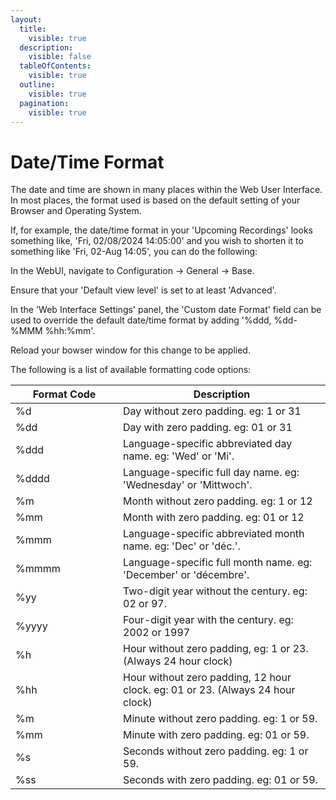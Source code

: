 ```yaml
---
layout:
  title:
    visible: true
  description:
    visible: false
  tableOfContents:
    visible: true
  outline:
    visible: true
  pagination:
    visible: true
---
```


# Date/Time Format

The date and time are shown in many places within the Web User Interface.  In most places, the format used is based on the default setting of your Browser and Operating System.

If, for example, the date/time format in your 'Upcoming Recordings' looks something like, 'Fri, 02/08/2024 14:05:00' and you wish to shorten it to something like 'Fri, 02-Aug 14:05', you can do the following:

In the WebUI, navigate to Configuration -> General -> Base.

Ensure that your 'Default view level' is set to at least 'Advanced'.

In the 'Web Interface Settings' panel, the 'Custom date Format' field can be used to override the default date/time format by adding '%ddd, %dd-%MMM %hh:%mm'.

Reload your bowser window for this change to be applied.

The following is a list of available formatting code options:

<table><thead><tr><th width="156">Format Code</th><th>Description</th></tr></thead><tbody><tr><td>%d</td><td>Day without zero padding. eg: 1 or 31</td></tr><tr><td>%dd</td><td>Day with zero padding. eg: 01 or 31</td></tr><tr><td>%ddd </td><td>Language-specific abbreviated day name. eg: 'Wed' or 'Mi'.</td></tr><tr><td>%dddd</td><td>Language-specific full day name. eg: 'Wednesday' or 'Mittwoch'.</td></tr><tr><td>%m</td><td>Month without zero padding. eg: 1 or 12</td></tr><tr><td>%mm</td><td>Month with zero padding. eg: 01 or 12</td></tr><tr><td>%mmm</td><td>Language-specific abbreviated month name. eg: 'Dec' or 'déc.'.</td></tr><tr><td>%mmmm</td><td>Language-specific full month name. eg: 'December' or 'décembre'.</td></tr><tr><td>%yy</td><td>Two-digit year without the century. eg: 02 or 97.</td></tr><tr><td>%yyyy</td><td>Four-digit year with the century. eg: 2002 or 1997</td></tr><tr><td>%h</td><td>Hour without zero padding,  eg: 1 or 23.  (Always 24 hour clock)</td></tr><tr><td>%hh</td><td>Hour without zero padding, 12 hour clock. eg: 01 or 23.  (Always 24 hour clock)</td></tr><tr><td>%m</td><td>Minute without zero padding. eg: 1 or 59.</td></tr><tr><td>%mm </td><td>Minute with zero padding. eg: 01 or 59.</td></tr><tr><td>%s</td><td>Seconds without zero padding. eg: 1 or 59.</td></tr><tr><td>%ss</td><td>Seconds with zero padding. eg: 01 or 59.</td></tr></tbody></table>

